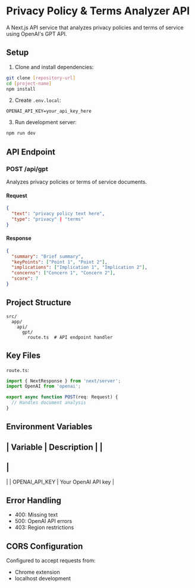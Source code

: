 # Privacy Policy & Terms Analyzer API

A Next.js API service that analyzes privacy policies and terms of service using OpenAI's GPT API.

## Setup

1. Clone and install dependencies:
```bash
git clone [repository-url]
cd [project-name]
npm install
```

2. Create `.env.local`:
```
OPENAI_API_KEY=your_api_key_here
```

3. Run development server:
```bash
npm run dev
```

## API Endpoint

### POST /api/gpt

Analyzes privacy policies or terms of service documents.

#### Request
```json
{
  "text": "privacy policy text here",
  "type": "privacy" | "terms"
}
```

#### Response
```json
{
  "summary": "Brief summary",
  "keyPoints": ["Point 1", "Point 2"],
  "implications": ["Implication 1", "Implication 2"],
  "concerns": ["Concern 1", "Concern 2"],
  "score": 7
}
```

## Project Structure
```
src/
  app/
    api/
      gpt/
        route.ts  # API endpoint handler
```

## Key Files

`route.ts`:
```typescript
import { NextResponse } from 'next/server';
import OpenAI from 'openai';

export async function POST(req: Request) {
  // Handles document analysis
}
```

## Environment Variables

|
 Variable 
|
 Description 
|
|
----------
|
-------------
|
|
 OPENAI_API_KEY 
|
 Your OpenAI API key 
|

## Error Handling

- 400: Missing text
- 500: OpenAI API errors
- 403: Region restrictions

## CORS Configuration

Configured to accept requests from:
- Chrome extension
- localhost development
